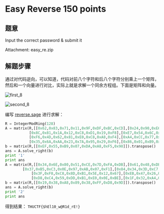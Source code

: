 Easy Reverse 150 points
================

题意
-------------

Input the correct password & submit it

Attachment: easy_re.zip

解题步骤
-------------

通过对代码逆向，可以知道，代码对前八个字符和后八个字符分别乘上一个矩阵，然后和一个向量进行对比，实际上就是求解一个同余方程组。下面是矩阵和向量。

![first_8](2018-09-29-00-50-21.png)

![second_8](2018-09-29-00-51-07.png)

编写 [reverse.sage](reverse.sage) 进行求解：

```python
R = IntegerModRing(128)
A = matrix(R,[[0x62,0x83,0x71,0x11,0x9F,0xDF,0xBC,0xCD],[0x24,0x90,0xE6,0x32,0x4E,0x24,0xEC,0x3B],
           [0x8C,0x81,0x1A,0x12,0xC8,0xD1,0x19,0xF8],[0xE7,0x54,0x6C,0x3B,0x2E,0xF9,0x92,0xF9],
           [0xF6,0x4D,0x62,0x81,0xE0,0xC8,0xA8,0xF4],[0xA4,0xCC,0x77,0x45,0xB0,0xBC,0x7B,0xAC],
           [0x35,0x6A,0xAA,0x23,0x7A,0x95,0x29,0xF6],[0x86,0x01,0xB9,0x0A,0x5D,0x1B,0xDC,0xCE]])
b = matrix(R,[[0xEF,0x55,0xB9,0x07,0xDA,0xA8,0xF5,0x98]]).transpose()
ans = A.solve_right(b)
print '1'
print ans
A = matrix(R,[[0x34,0x6E,0x80,0x51,0xCE,0x7D,0xFA,0xDB],[0x61,0x48,0xDE,0xDE,0xB7,0xBE,0xE9,0x60],
	    [0x37,0xB5,0xC3,0x0E,0x97,0xAB,0x07,0xF1],[0x84,0x34,0x3D,0xC7,0x9F,0xB8,0x66,0xE9],
            [0x3F,0xF8,0xC8,0x8D,0xB1,0x5E,0x12,0x67],[0xEB,0x47,0x26,0xBF,0x60,0x27,0xE3,0x32],
            [0xD8,0xC4,0x59,0xDD,0xB1,0xE0,0x0E,0xBE],[0x1F,0x32,0xA4,0xC6,0x33,0xAB,0xF9,0x4D]])
b = matrix(R,[[0x19,0x38,0xA8,0x89,0x38,0xFF,0xD8,0x9D]]).transpose()
ans = A.solve_right(b)
print '2'
print ans
```

得到结果： `THUCTF{$hEl10_w@R1d_rE!}`